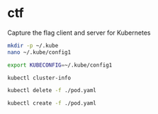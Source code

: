 # ctf

Capture the flag client and server for Kubernetes

``` bash
mkdir -p ~/.kube
nano ~/.kube/config1

export KUBECONFIG=~/.kube/config1

kubectl cluster-info
```


``` bash
kubectl delete -f ./pod.yaml

kubectl create -f ./pod.yaml

```